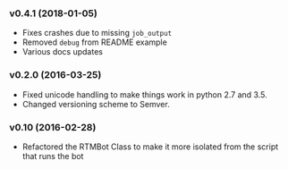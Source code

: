 ### v0.4.1 (2018-01-05)

  * Fixes crashes due to missing `job_output`
  * Removed `debug` from README example
  * Various docs updates

### v0.2.0 (2016-03-25)

  * Fixed unicode handling to make things work in python 2.7 and 3.5.
  * Changed versioning scheme to Semver.

### v0.10 (2016-02-28)

  * Refactored the RTMBot Class to make it more isolated from the script that runs the bot

